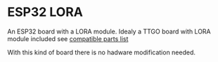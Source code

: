 #  
# ESP32 LORA
An ESP32 board with a LORA module.
Idealy a TTGO board with LORA module included see [compatible parts list](https://docs.google.com/spreadsheets/d/1_5fQjAixzRtepkykmL-3uN3G5bLfQ0zMajM9OBZ1bx0/edit#gid=1323184277)

With this kind of board there is no hadware modification needed.
